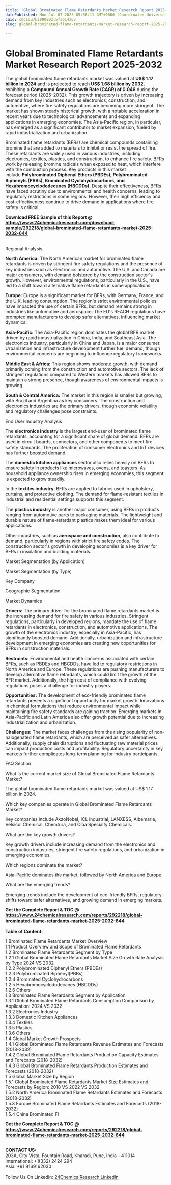 ```yaml
---
title: "Global Brominated Flame Retardants Market Research Report 2025-2032"
datePublished: Mon Jul 07 2025 05:56:11 GMT+0000 (Coordinated Universal Time)
cuid: cmcsou7ki000802l5fso14z6v
slug: global-brominated-flame-retardants-market-research-report-2025-2032

---
```


# Global Brominated Flame Retardants Market Research Report 2025-2032

<p>The global brominated flame retardants market was valued at <strong>US$ 1.17 billion in 2024</strong> and is projected to reach <strong>US$ 1.68 billion by 2032</strong>, exhibiting a <strong>Compound Annual Growth Rate (CAGR) of 0.046</strong> during the forecast period (2025–2032). This growth trajectory is driven by increasing demand from key industries such as electronics, construction, and automotive, where fire safety regulations are becoming more stringent. The market has shown steady historical growth, with a notable acceleration in recent years due to technological advancements and expanding applications in emerging economies. The Asia-Pacific region, in particular, has emerged as a significant contributor to market expansion, fueled by rapid industrialization and urbanization.</p><p>
</p><p>Brominated flame retardants (BFRs) are chemical compounds containing bromine that are added to materials to inhibit or resist the spread of fire. These retardants are widely used in various industries, including electronics, textiles, plastics, and construction, to enhance fire safety. BFRs work by releasing bromine radicals when exposed to heat, which interfere with the combustion process. Key products in this market include <strong>Polybrominated Diphenyl Ethers (PBDEs), Polybrominated Biphenyls (PBBs), Brominated Cyclohydrocarbons, and Hexabromocyclododecanes (HBCDDs)</strong>. Despite their effectiveness, BFRs have faced scrutiny due to environmental and health concerns, leading to regulatory restrictions in some regions. However, their high efficiency and cost-effectiveness continue to drive demand in applications where fire safety is critical.</p><div><b>Download FREE Sample of this Report @ 
            <a href="https://www.24chemicalresearch.com/download-sample/292218/global-brominated-flame-retardants-market-2025-2032-644">
            https://www.24chemicalresearch.com/download-sample/292218/global-brominated-flame-retardants-market-2025-2032-644</a></b></div><br><p>
Regional Analysis</p><p>
</p><p><strong>North America:</strong> The North American market for brominated flame retardants is driven by stringent fire safety regulations and the presence of key industries such as electronics and automotive. The U.S. and Canada are major consumers, with demand bolstered by the construction sector's growth. However, environmental regulations, particularly in the U.S., have led to a shift toward alternative flame retardants in some applications.</p><p>
</p><p><strong>Europe:</strong> Europe is a significant market for BFRs, with Germany, France, and the U.K. leading consumption. The region's strict environmental policies have impacted the use of certain BFRs, but demand remains strong in industries like automotive and aerospace. The EU's REACH regulations have prompted manufacturers to develop safer alternatives, influencing market dynamics.</p><p>
</p><p><strong>Asia-Pacific:</strong> The Asia-Pacific region dominates the global BFR market, driven by rapid industrialization in China, India, and Southeast Asia. The electronics industry, particularly in China and Japan, is a major consumer. Urbanization and infrastructure development further fuel demand, though environmental concerns are beginning to influence regulatory frameworks.</p><p>
</p><p><strong>Middle East &amp; Africa:</strong> This region shows moderate growth, with demand primarily coming from the construction and automotive sectors. The lack of stringent regulations compared to Western markets has allowed BFRs to maintain a strong presence, though awareness of environmental impacts is growing.</p><p>
</p><p><strong>South &amp; Central America:</strong> The market in this region is smaller but growing, with Brazil and Argentina as key consumers. The construction and electronics industries are the primary drivers, though economic volatility and regulatory challenges pose constraints.</p><p>
End User Industry Analysis</p><p>
</p><p>The <strong>electronics industry</strong> is the largest end-user of brominated flame retardants, accounting for a significant share of global demand. BFRs are used in circuit boards, connectors, and other components to meet fire safety standards. The proliferation of consumer electronics and IoT devices has further boosted demand.</p><p>
</p><p>The <strong>domestic kitchen appliances</strong> sector also relies heavily on BFRs to ensure safety in products like microwaves, ovens, and toasters. As household appliance ownership rises in emerging economies, this segment is expected to grow steadily.</p><p>
</p><p>In the <strong>textiles industry</strong>, BFRs are applied to fabrics used in upholstery, curtains, and protective clothing. The demand for flame-resistant textiles in industrial and residential settings supports this segment.</p><p>
</p><p>The <strong>plastics industry</strong> is another major consumer, using BFRs in products ranging from automotive parts to packaging materials. The lightweight and durable nature of flame-retardant plastics makes them ideal for various applications.</p><p>
</p><p>Other industries, such as <strong>aerospace and construction</strong>, also contribute to demand, particularly in regions with strict fire safety codes. The construction sector's growth in developing economies is a key driver for BFRs in insulation and building materials.</p><p>
Market Segmentation (by Application)</p><p>
</p><p>
Market Segmentation (by Type)</p><p>
</p><p>
Key Company</p><p>
</p><p>
Geographic Segmentation</p><p>
</p><p>
Market Dynamics</p><p>
</p><p><strong>Drivers:</strong> The primary driver for the brominated flame retardants market is the increasing demand for fire safety in various industries. Stringent regulations, particularly in developed regions, mandate the use of flame retardants in electronics, construction, and automotive applications. The growth of the electronics industry, especially in Asia-Pacific, has significantly boosted demand. Additionally, urbanization and infrastructure development in emerging economies are creating new opportunities for BFRs in construction materials.</p><p>
</p><p><strong>Restraints:</strong> Environmental and health concerns associated with certain BFRs, such as PBDEs and HBCDDs, have led to regulatory restrictions in North America and Europe. These regulations are pushing manufacturers to develop alternative flame retardants, which could limit the growth of the BFR market. Additionally, the high cost of compliance with evolving regulations poses a challenge for industry players.</p><p>
</p><p><strong>Opportunities:</strong> The development of eco-friendly brominated flame retardants presents a significant opportunity for market growth. Innovations in chemical formulations that reduce environmental impact while maintaining fire safety standards are gaining traction. Emerging markets in Asia-Pacific and Latin America also offer growth potential due to increasing industrialization and urbanization.</p><p>
</p><p><strong>Challenges:</strong> The market faces challenges from the rising popularity of non-halogenated flame retardants, which are perceived as safer alternatives. Additionally, supply chain disruptions and fluctuating raw material prices can impact production costs and profitability. Regulatory uncertainty in key markets further complicates long-term planning for industry participants.</p><p>
FAQ Section</p><p>
What is the current market size of Global Brominated Flame Retardants Market?</p><p>
</p><p>The global brominated flame retardants market was valued at US$ 1.17 billion in 2024.</p><p>
Which key companies operate in Global Brominated Flame Retardants Market?</p><p>
</p><p>Key companies include AkzoNobel, ICL industrial, LANXESS, Albemarle, Velsicol Chemical, Chemtura, and Ciba Specialty Chemicals.</p><p>
What are the key growth drivers?</p><p>
</p><p>Key growth drivers include increasing demand from the electronics and construction industries, stringent fire safety regulations, and urbanization in emerging economies.</p><p>
Which regions dominate the market?</p><p>
</p><p>Asia-Pacific dominates the market, followed by North America and Europe.</p><p>
What are the emerging trends?</p><p>
</p><p>Emerging trends include the development of eco-friendly BFRs, regulatory shifts toward safer alternatives, and growing demand in emerging markets.</p>

<div><b>Get the Complete Report & TOC @ 
            <a href="https://www.24chemicalresearch.com/reports/292218/global-brominated-flame-retardants-market-2025-2032-644">
            https://www.24chemicalresearch.com/reports/292218/global-brominated-flame-retardants-market-2025-2032-644</a></b></div><br>
            <b>Table of Content:</b><p>1 Brominated Flame Retardants Market Overview<br />
    1.1 Product Overview and Scope of Brominated Flame Retardants<br />
    1.2 Brominated Flame Retardants Segment by Type<br />
        1.2.1 Global Brominated Flame Retardants Market Size Growth Rate Analysis by Type 2024 VS 2032<br />
        1.2.2 Polybrominated Diphenyl Ethers (PBDEs)<br />
        1.2.3 Polybrominated Biphenyl(PBBs)<br />
        1.2.4 Brominated Cyclohydrocarbons<br />
        1.2.5 Hexabromocyclododecanes (HBCDDs)<br />
        1.2.6 Others<br />
    1.3 Brominated Flame Retardants Segment by Application<br />
        1.3.1 Global Brominated Flame Retardants Consumption Comparison by Application: 2024 VS 2032<br />
        1.3.2 Electronics Industry<br />
        1.3.3 Domestic Kitchen Appliances<br />
        1.3.4 Textiles<br />
        1.3.5 Plastics<br />
        1.3.6 Others<br />
    1.4 Global Market Growth Prospects<br />
        1.4.1 Global Brominated Flame Retardants Revenue Estimates and Forecasts (2018-2032)<br />
        1.4.2 Global Brominated Flame Retardants Production Capacity Estimates and Forecasts (2018-2032)<br />
        1.4.3 Global Brominated Flame Retardants Production Estimates and Forecasts (2018-2032)<br />
    1.5 Global Market Size by Region<br />
        1.5.1 Global Brominated Flame Retardants Market Size Estimates and Forecasts by Region: 2018 VS 2022 VS 2032<br />
        1.5.2 North America Brominated Flame Retardants Estimates and Forecasts (2018-2032)<br />
        1.5.3 Europe Brominated Flame Retardants Estimates and Forecasts (2018-2032)<br />
        1.5.4 China Brominated Fl</p>

<div><b>Get the Complete Report & TOC @ 
            <a href="https://www.24chemicalresearch.com/reports/292218/global-brominated-flame-retardants-market-2025-2032-644">
            https://www.24chemicalresearch.com/reports/292218/global-brominated-flame-retardants-market-2025-2032-644</a></b></div><br>

<b>CONTACT US:</b><br>
            203A, City Vista, Fountain Road, Kharadi, Pune, India - 411014<br>
            International: +1(332) 2424 294<br>
            Asia: +91 9169162030 <br><br>
            Follow Us On LinkedIn: <a href="https://www.linkedin.com/company/24chemicalresearch/">24ChemicalResearch LinkedIn</a>